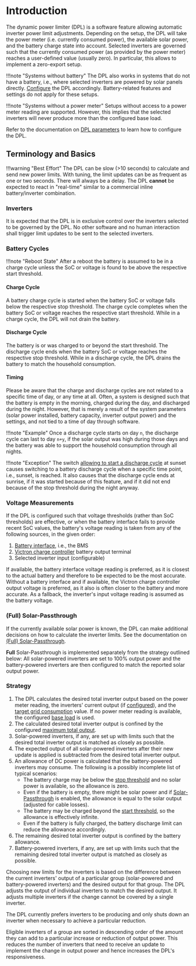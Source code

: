 # Introduction

The dynamic power limiter (DPL) is a software feature allowing automatic
inverter power limit adjustments. Depending on the setup, the DPL will take the
power meter (i.e. currently consumed power), the available solar power, and the
battery charge state into account. Selected inverters are governed such that
the currently consumed power (as provided by the power meter) reaches a
user-defined value (usually zero). In particular, this allows to implement a
zero-export setup.

!!!note "Systems without battery"
    The DPL also works in systems that do not have a battery, i.e., where
    selected inverters are powered by solar panels directly.
    [Configure](configuration/dpl.md) the DPL accordingly. Battery-related
    features and settings do not apply for these setups.

!!!note "Systems without a power meter"
    Setups without access to a power meter reading are supported. However, this
    implies that the selected inverters will never produce more than the
    configured base load.

Refer to the documentation on [DPL parameters](configuration/dpl.md) to learn
how to configure the DPL.

## Terminology and Basics

!!!warning "Best Effort"
    The DPL can be slow (>10 seconds) to calculate and send new power limits.
    With tuning, the limit updates can be as frequent as one or two seconds.
    There will always be a delay. The DPL **cannot** be expected to react in
    "real-time" similar to a commercial inline battery/inverter combination.

### Inverters

It is expected that the DPL is in exclusive control over the inverters selected
to be governed by the DPL. No other software and no human interaction shall
trigger limit updates to be sent to the selected inverters.

### Battery Cycles

!!!note "Reboot State"
    After a reboot the battery is assumed to be in a charge cycle unless the
    SoC or voltage is found to be above the respective start threshold.

#### Charge Cycle

A battery charge cycle is started when the battery SoC or voltage falls below
the respective stop threshold. The charge cycle completes when the battery SoC
or voltage reaches the respective start threshold. While in a charge cycle, the
DPL will not drain the battery.

#### Discharge Cycle

The battery is or was charged to or beyond the start threshold. The discharge
cycle ends when the battery SoC or voltage reaches the respective stop
threshold. While in a discharge cycle, the DPL drains the battery to match the
household consumption.

#### Timing

Please be aware that the charge and discharge cycles are not related to a
specific time of day, or any time at all. Often, a system is designed such that
the battery is empty in the morning, charged during the day, and discharged
during the night. However, that is merely a result of the system parameters
(solar power installed, battery capacity, inverter output power) and the
settings, and not tied to a time of day through software.

!!!note "Example"
    Once a discharge cycle starts on day `n`, the discharge cycle can last to
    day `n+y`, if the solar output was high during those days and the battery
    was able to support the household consumption through all nights.

!!!note "Exception"
    The switch [allowing to start a discharge cycle][useatnight] at sunset
    causes switching to a battery discharge cycle when a specific time point,
    i.e., sunset, is reached. It also causes that the discharge cycle ends at
    sunrise, if it was started because of this feature, and if it did not end
    because of the stop threshold during the night anyway.

[useatnight]: configuration/dpl.md#use-battery-at-night-even-if-only-partially-charged

### Voltage Measurements

If the DPL is configured such that voltage thresholds (rather than SoC
thresholds) are effective, or when the battery interface fails to provide
recent SoC values, the battery's voltage reading is taken from any of the
following sources, in the given order:

1. [Battery interface](battery_interface.md), i.e., the BMS
2. [Victron charge controller](../hardware/victron_charge_controllers.md)
   battery output terminal
3. Selected inverter input (configurable)

If available, the battery interface voltage reading is preferred, as it is
closest to the actual battery and therefore to be expected to be the most
accurate. Without a battery interface and if available, the Victron charge
controller output voltage is preferred, as it also is often closer to the
battery and more accurate. As a fallback, the inverter's input voltage
reading is assumed as the battery voltage.

### (Full) Solar-Passthrough

If the currently available solar power is known, the DPL can make additional
decisions on how to calculate the inverter limits. See the documentation on
[(Full) Solar-Passthrough](solar_passthrough.md).

**Full** Solar-Passthrough is implemented separately from the strategy outlined
below: All solar-powered inverters are set to 100% output power and the
battery-powered inverters are then configured to match the reported solar
output power.

### Strategy

1. The DPL calculates the desired total inverter output based on the power
   meter reading, the inverters' current output (if
   [configured](configuration/dpl.md#power-meter-reading-includes-inverter-output)),
   and the [target grid
   consumption](configuration/dpl.md#target-grid-consumption) value. If no
   power meter reading is available, the configured [base
   load](configuration/dpl.md#base-load) is used.
1. The calculated desired total inverter output is confined by the configured
   [maximum total output](configuration/dpl.md#maximum-total-output).
1. Solar-powered inverters, if any, are set up with limits such that the desired
   total inverter output is matched as closely as possible.
1. The expected output of all solar-powered inverters after their new update
   is applied is subtracted from the desired total inverter output.
1. An allowance of DC power is calculated that the battery-powered inverters
   may consume. The following is a possibly incomplete list of typical
   scenarios:
    * The battery charge may be below the [stop
      threshold](configuration/dpl.md#stop-threshold-for-battery-discharging)
      and no solar power is available, so the allowance is zero.
    * Even if the battery is empty, there might be solar power and if
      [Solar-Passthrough](solar_passthrough.md) is enabled, the allowance is
      equal to the solar output (adjusted for cable losses).
    * The battery may be charged beyond the [start
      threshold](configuration/dpl.md#start-threshold-for-battery-discharging),
      so the allowance is effectively infinite.
    * Even if the battery is fully charged, the battery discharge limit can
      reduce the allowance accordingly.
1. The remaining desired total inverter output is confined by the battery
   allowance.
1. Battery-powered inverters, if any, are set up with limits such that the
   remaining desired total inverter output is matched as closely as possible.

Choosing new limits for the inverters is based on the difference between the
current inverters' output of a particular group (solar-powered and
battery-powered inverters) and the desired output for that group. The DPL
adjusts the output of individual inverters to match the desired output. It
adjusts multiple inverters if the change cannot be covered by a single
inverter.

The DPL currently prefers inverters to be producing and only shuts down an
inverter when necessary to achieve a particular reduction.

Eligible inverters of a group are sorted in descending order of the amount they
can add to a particular increase or reduction of output power. This reduces the
number of inverters that need to receive an update to implement the change in
output power and hence increases the DPL's responsiveness.
